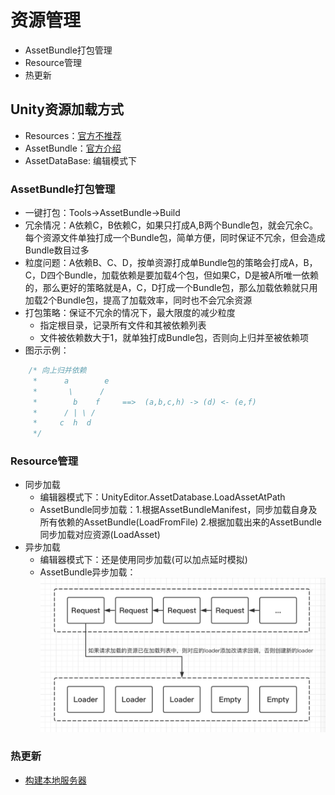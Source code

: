 # 资源管理
* AssetBundle打包管理
* Resource管理
* 热更新

## Unity资源加载方式
* Resources：[官方不推荐](https://unity3d.com/cn/learn/tutorials/topics/best-practices/resources-folder)
* AssetBundle：[官方介绍](https://docs.unity3d.com/Manual/AssetBundlesIntro.html)
* AssetDataBase: 编辑模式下

### AssetBundle打包管理
* 一键打包：Tools->AssetBundle->Build
* 冗余情况：A依赖C，B依赖C，如果只打成A,B两个Bundle包，就会冗余C。每个资源文件单独打成一个Bundle包，简单方便，同时保证不冗余，但会造成Bundle数目过多
* 粒度问题：A依赖B、C、D，按单资源打成单Bundle包的策略会打成A，B，C，D四个Bundle，加载依赖是要加载4个包，但如果C，D是被A所唯一依赖的，那么更好的策略就是A，C，D打成一个Bundle包，那么加载依赖就只用加载2个Bundle包，提高了加载效率，同时也不会冗余资源
* 打包策略：保证不冗余的情况下，最大限度的减少粒度
    - 指定根目录，记录所有文件和其被依赖列表
    - 文件被依赖数大于1，就单独打成Bundle包，否则向上归并至被依赖项
* 图示示例：
~~~c#
    /* 向上归并依赖
     *      a        e                 
     *       \      /                    
     *        b    f     ==>  (a,b,c,h) -> (d) <- (e,f)
     *      / | \ /                          
     *     c  h  d      
     */
~~~
    
### Resource管理
* 同步加载
    - 编辑器模式下：UnityEditor.AssetDatabase.LoadAssetAtPath
    - AssetBundle同步加载：1.根据AssetBundleManifest，同步加载自身及所有依赖的AssetBundle(LoadFromFile) 2.根据加载出来的AssetBundle同步加载对应资源(LoadAsset)
* 异步加载
    - 编辑器模式下：还是使用同步加载(可以加点延时模拟)
    - AssetBundle异步加载：![result](Images/RequestAndLoader.png)

### 热更新
* [构建本地服务器](Server/README.md)
    